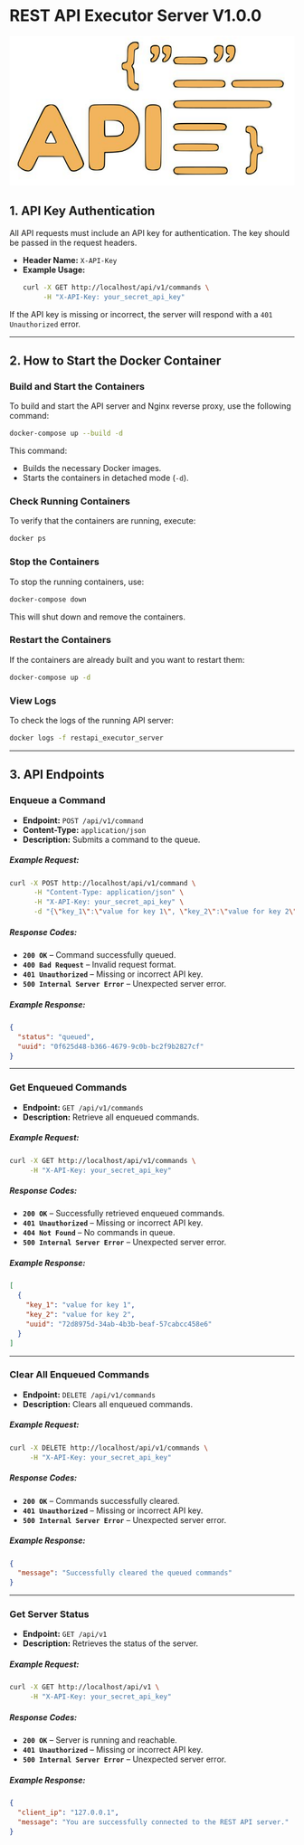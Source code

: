 # REST API Executor Server V1.0.0
![REST API Executor Server](assets/api-rest-log.png "REST API Executor Server")

## **1. API Key Authentication**

All API requests must include an API key for authentication. The key should be passed in the request headers.

- **Header Name:** `X-API-Key`
- **Example Usage:**
  ```bash
  curl -X GET http://localhost/api/v1/commands \
       -H "X-API-Key: your_secret_api_key"
  ```

If the API key is missing or incorrect, the server will respond with a `401 Unauthorized` error.

---

## **2. How to Start the Docker Container**

### **Build and Start the Containers**

To build and start the API server and Nginx reverse proxy, use the following command:

```bash
docker-compose up --build -d
```

This command:
- Builds the necessary Docker images.
- Starts the containers in detached mode (`-d`).

### **Check Running Containers**

To verify that the containers are running, execute:

```bash
docker ps
```

### **Stop the Containers**

To stop the running containers, use:

```bash
docker-compose down
```

This will shut down and remove the containers.

### **Restart the Containers**

If the containers are already built and you want to restart them:

```bash
docker-compose up -d
```

### **View Logs**

To check the logs of the running API server:

```bash
docker logs -f restapi_executor_server
```

---

## **3. API Endpoints**

### **Enqueue a Command**

- **Endpoint:** `POST /api/v1/command`
- **Content-Type:** `application/json`
- **Description:** Submits a command to the queue.

##### **Example Request:**

```bash
curl -X POST http://localhost/api/v1/command \
      -H "Content-Type: application/json" \
      -H "X-API-Key: your_secret_api_key" \
      -d "{\"key_1\":\"value for key 1\", \"key_2\":\"value for key 2\"}"
```

##### **Response Codes:**

- **`200 OK`** – Command successfully queued.
- **`400 Bad Request`** – Invalid request format.
- **`401 Unauthorized`** – Missing or incorrect API key.
- **`500 Internal Server Error`** – Unexpected server error.

##### **Example Response:**

```json
{
  "status": "queued",
  "uuid": "0f625d48-b366-4679-9c0b-bc2f9b2827cf"
}
```

---

### **Get Enqueued Commands**

- **Endpoint:** `GET /api/v1/commands`
- **Description:** Retrieve all enqueued commands.

##### **Example Request:**

```bash
curl -X GET http://localhost/api/v1/commands \
     -H "X-API-Key: your_secret_api_key"
```

##### **Response Codes:**

- **`200 OK`** – Successfully retrieved enqueued commands.
- **`401 Unauthorized`** – Missing or incorrect API key.
- **`404 Not Found`** – No commands in queue.
- **`500 Internal Server Error`** – Unexpected server error.

##### **Example Response:**

```json
[
  {
    "key_1": "value for key 1",
    "key_2": "value for key 2",
    "uuid": "72d8975d-34ab-4b3b-beaf-57cabcc458e6"
  }
]
```

---

### **Clear All Enqueued Commands**

- **Endpoint:** `DELETE /api/v1/commands`
- **Description:** Clears all enqueued commands.

##### **Example Request:**

```bash
curl -X DELETE http://localhost/api/v1/commands \
     -H "X-API-Key: your_secret_api_key"
```

##### **Response Codes:**

- **`200 OK`** – Commands successfully cleared.
- **`401 Unauthorized`** – Missing or incorrect API key.
- **`500 Internal Server Error`** – Unexpected server error.

##### **Example Response:**

```json
{
  "message": "Successfully cleared the queued commands"
}
```

---

### **Get Server Status**

- **Endpoint:** `GET /api/v1`
- **Description:** Retrieves the status of the server.

##### **Example Request:**

```bash
curl -X GET http://localhost/api/v1 \
     -H "X-API-Key: your_secret_api_key"
```

##### **Response Codes:**

- **`200 OK`** – Server is running and reachable.
- **`401 Unauthorized`** – Missing or incorrect API key.
- **`500 Internal Server Error`** – Unexpected server error.

##### **Example Response:**

```json
{
  "client_ip": "127.0.0.1",
  "message": "You are successfully connected to the REST API server."
}
```
